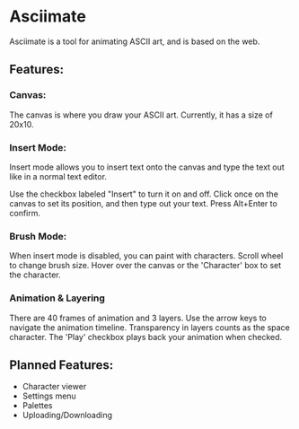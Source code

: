 # Asciimate
Asciimate is a tool for animating ASCII art, and is based on the web.

## Features:
### Canvas:
The canvas is where you draw your ASCII art. Currently, it has a size of 20x10.
### Insert Mode: 
Insert mode allows you to insert text onto the canvas and type the text out like in a normal
text editor.

Use the checkbox labeled "Insert" to turn it on and off. Click once on the canvas to set its
position, and then type out your text. Press Alt+Enter to confirm.
### Brush Mode:
When insert mode is disabled, you can paint with characters. Scroll wheel to change brush size. Hover over the canvas or the 'Character' box to set the
character.
### Animation & Layering
There are 40 frames of animation and 3 layers. Use the arrow keys to navigate the animation timeline. Transparency in layers counts as the space character. The 'Play' checkbox plays back your animation when checked.

## Planned Features:
- Character viewer
- Settings menu
- Palettes
- Uploading/Downloading